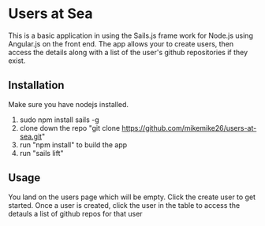 # Users at Sea
This is a basic application in using the Sails.js frame work for Node.js using Angular.js on the front end.
The app allows your to create users, then access the details along with a list of the user's github repositories if they exist.

## Installation
Make sure you have nodejs installed.
1. sudo npm install sails -g
2. clone down the repo "git clone https://github.com/mikemike26/users-at-sea.git"
3. run "npm install" to build the app
4. run "sails lift"



## Usage
You land on the users page which will be empty.  Click the create user to get started.  Once a user is created, click the user in the table to access the detauls a list of github repos for that user
